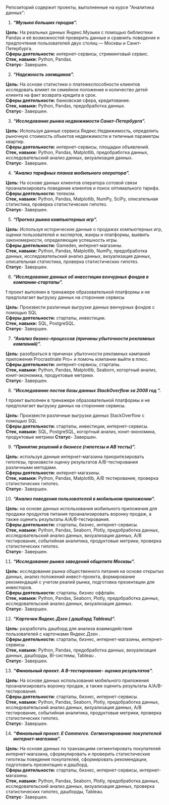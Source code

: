 Репозиторий содержит проекты, выполненные  на курсе "Аналитика данных":

1. ***“Музыка больших городов”.***
  
**Цель:**  На реальных данных Яндекс.Музыки c помощью библиотеки Pandas и её возможностей проверить данные и сравнить поведение и предпочтения пользователей двух столиц — Москвы и Санкт-Петербурга.     
**Сферы деятельности:**  интернет-сервисы,  стриминговый сервис.    
**Стек, навыки:**  Python, Pandas.    
**Статус**- Завершен.       
       
       
2. ***“Надежность заемщиков”.***
 
 **Цель:**  На основе статистики о платежеспособности клиентов исследовать влияет ли семейное положение и количество детей клиента на факт возврата кредита в срок.   
 **Сферы деятельности:**  банковская сфера, кредитование.     
 **Стек, навыки:**  Python, Pandas,  предобработка данных.    
 **Статус**- Завершен.     
       
       
3.  ***“Исследование рынка недвижимости Санкт-Петербурга”.***  

 **Цель:**  Используя данные сервиса Яндекс.Недвижимость, определить рыночную стоимость объектов недвижимости и типичные параметры квартир.  
 **Сферы деятельности:**  интернет-сервисы, площадки объявлений.    
 **Стек, навыки:**  Python, Pandas, Matplotlib, предобработка данных, исследовательский анализ данных, визуализация данных.   
 **Статус**- Завершен. 
       
       

4.  ***“Анализ тарифных планов мобильного оператора”.***
   
 **Цель:**  На основе данных клиентов оператора сотовой связи проанализировать поведение клиентов и поиск оптимального тарифа.   
 **Сферы деятельности:**  телеком.   
 **Стек, навыки:**  Python, Pandas, Matplotlib, NumPy, SciPy, описательная статистика, проверка статистических гипотез.   
 **Статус**- Завершен.   
       
       
5. ***“Прогноз рынка компьютерных игр”.***

**Цель:**  Используя исторические данные о продажах компьютерных игр, оценки пользователей и экспертов, жанры и платформы, выявить закономерности, определяющие успешность игры.   
**Сферы деятельности:**  Gamedev, интернет-магазины.   
**Стек, навыки:**  Python, Pandas, Matplotlib, NumPy,  предобработка данных, исследовательский анализ данных, визуализация данных, описательная статистика, проверка статистических гипотез.   
**Статус**- Завершен.   
          
       
6. ***“Исследование данных об инвестиции венчурных фондов в компании-стартапы”.***    

**!** проект выполнен в тренажере образовательной платформы и не предполагает выгрузку данных на сторонние сервисы

**Цель:**  Произвести различные выгрузки данных венчурных фондов с помощью SQL  
**Сферы деятельности:**  стартапы, инвестиции.   
**Стек, навыки:**  SQL, PostgreSQL.   
**Статус**- Завершен.
       
       
7.  ***“Анализ бизнес-процессов (причины убыточности рекламных кампаний)”.***

**Цель:** разобраться в причинах убыточности рекламных кампаний  приложения  Procrastinate Pro+  и помочь компании выйти в плюс.   
**Сферы деятельности:**  интернет-сервисы, стартапы.   
**Стек, навыки:**  Python, Pandas, Matplotlib, Seaborn, когортный анализ, юнит-экономика, продуктовые метрики.   
**Статус**- Завершен.   
          
       
8. ***“Исследование постов  базы данных StackOverflow за 2008 год ”.***    

**!** проект выполнен в тренажере образовательной платформы и не предполагает выгрузку данных на сторонние сервисы.

**Цель:**  Произвести различные выгрузки данных StackOverflow с помощью SQL  
**Сферы деятельности:**  стартапы, инвестиции, интернет-сервисы.   
**Стек, навыки:**  SQL, PostgreSQL, когортный анализ, юнит-экономика, продуктовые метрики
**Статус**- Завершен.
       
       
9.  ***“Принятие решений в бизнесе (гипотезы и АВ тесты)”.***

**Цель:** используя данные интернет-магазина приоритезировать гипотезы, произвести оценку результатов A/B-тестирования различными методами.   
**Сферы деятельности:** интернет-магазины.   
**Стек, навыки:**  Python, Pandas, Matplotlib, А/В тестирование,  проверка статистических гипотез.    
**Статус**- Завершен.   
       
       
10.  ***“Анализ поведения пользователей в мобильном приложении”.***
  
**Цель:** на основе данных использования мобильного приложения для продажи продуктов питания проанализировать воронку продаж, а также оценить результаты A/A/B-тестирования.     
**Сферы деятельности:**  стартапы, бизнес, интернет-сервисы.   
**Стек, навыки:**  Python, Pandas, Seaborn, Plotly, предобработка данных, исследовательский анализ данных, визуализация данных, А/В тестирование, событийная аналитика, продуктовые метрики, проверка статистических гипотез.   
**Статус**- Завершен.   
       
       
11.  ***“Исследование рынка заведений общепита Москвы”.***

**Цель:** исследование рынка общественного питания на основе открытых данных, анализ положений инвест-проекта, формирование рекомендаций с учетом реалий рынка,   подготовка презентации для инвесторов.     
**Сферы деятельности:**  стартапы, бизнес оффлайн.   
**Стек, навыки:**  Python, Pandas, Seaborn, Plotly, предобработка данных, исследовательский анализ данных, визуализация данных.   
**Статус**- Завершен.   
       
       
       
12.  ***“Карточки Яндекс.Дзен ( дашборд Tableau)”.***

**Цель:** разработать дашборд для анализа взаимодействия пользователей с карточками Яндекс.Дзен .     
**Сферы деятельности:**  стартапы, бизнес, интернет-магазины, интернет-сервисы .   
**Стек, навыки:**  Python, Pandas,  предобработка данных,  визуализация данных, дашборды, BI-системы,  Tableau .   
**Статус**- Завершен.                 
              
              
              
13. ***“Финальный проект.  A B-тестирование- оценка результатов”.***
 
**Цель:**  На основе данных использования мобильного приложения проанализировать воронку продаж, а также оценить результаты A/A/B-тестирования.     
**Сферы деятельности:**  стартапы, бизнес, интернет-сервисы.   
**Стек, навыки:**  Python, Pandas, Seaborn, Plotly, предобработка данных, исследовательский анализ данных, визуализация данных, А/В тестирование, событийная аналитика, продуктовые метрики, проверка статистических гипотез.   
**Статус**- Завершен.   
       
       
14. ***“Финальный проект.  E Commerce. Сегментирование покупателей интернет-магазина”.***

**Цель:**  На основе данных по транзакциям   сегментировать покупателей  интернет-магазина,  сформулировать и проверить статистические гипотезы поведения покупателей,  сформировать рекомендации, подготовить презентацию и дашборд.    
**Сферы деятельности:**  стартапы, бизнес, интернет-сервисы, интернет-магазины.   
**Стек, навыки:**  Python, Pandas, Seaborn, Plotly, предобработка данных, исследовательский анализ данных, визуализация данных, проверка статистических гипотез, дашборды, Tableau.   
**Статус**- Завершен.   
              

       
